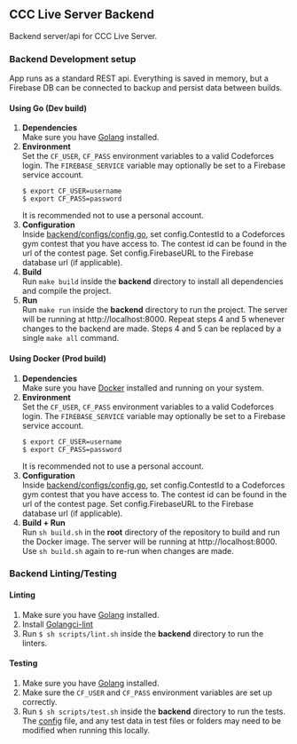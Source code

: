 ## CCC Live Server Backend

Backend server/api for CCC Live Server.

### Backend Development setup

App runs as a standard REST api. Everything is saved in memory, but a Firebase DB can be connected to backup and persist data between builds.

#### Using Go (Dev build)
1. **Dependencies**  
   Make sure you have [Golang](https://golang.org/doc/install) installed.
2. **Environment**  
   Set the `CF_USER`, `CF_PASS` environment variables to a valid Codeforces login. The `FIREBASE_SERVICE` variable may optionally be set to a Firebase service account.
   ```
   $ export CF_USER=username
   $ export CF_PASS=password
   ```
   It is recommended not to use a personal account.
3. **Configuration**  
   Inside [backend/configs/config.go](./configs/config.go), set config.ContestId to a Codeforces gym contest that you have access to. The contest id can be found in the url of the contest page. Set config.FirebaseURL to the Firebase database url (if applicable).
4. **Build**  
   Run `make build` inside the **backend** directory to install all dependencies and compile the project.
5. **Run**  
   Run `make run` inside the **backend** directory to run the project. The server will be running at http://localhost:8000. Repeat steps 4 and 5 whenever changes to the backend are made. Steps 4 and 5 can be replaced by a single `make all` command.

#### Using Docker (Prod build)
1. **Dependencies**  
  Make sure you have [Docker](https://www.docker.com/get-started) installed and running on your system.
2. **Environment**  
   Set the `CF_USER`, `CF_PASS` environment variables to a valid Codeforces login. The `FIREBASE_SERVICE` variable may optionally be set to a Firebase service account.
   ```
   $ export CF_USER=username
   $ export CF_PASS=password
   ```
   It is recommended not to use a personal account.
3. **Configuration**  
   Inside [backend/configs/config.go](./configs/config.go), set config.ContestId to a Codeforces gym contest that you have access to. The contest id can be found in the url of the contest page. Set config.FirebaseURL to the Firebase database url (if applicable).
4. **Build + Run**  
   Run `sh build.sh` in the **root** directory of the repository to build and run the Docker image. The server will be running at http://localhost:8000. Use `sh build.sh` again to re-run when changes are made.

### Backend Linting/Testing

#### Linting
1. Make sure you have [Golang](https://golang.org/doc/install) installed.
2. Install [Golangci-lint](https://golangci-lint.run/usage/install/#local-installation)
3. Run `$ sh scripts/lint.sh` inside the **backend** directory to run the linters.

#### Testing
1. Make sure you have [Golang](https://golang.org/doc/install) installed.
2. Make sure the `CF_USER` and `CF_PASS` environment variables are set up correctly.
3. Run `$ sh scripts/test.sh` inside the **backend** directory to run the tests. The [config](backend/configs/config.go) file, and any test data in test files or folders may need to be modified when running this locally.